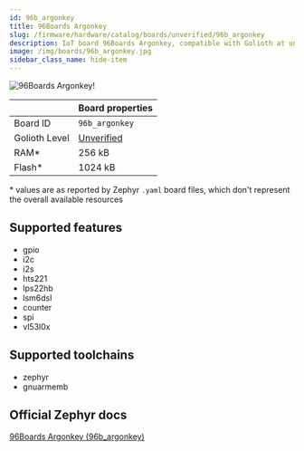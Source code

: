 ```yaml
---
id: 96b_argonkey
title: 96Boards Argonkey
slug: /firmware/hardware/catalog/boards/unverified/96b_argonkey
description: IoT board 96Boards Argonkey, compatible with Golioth at unverified level.
image: /img/boards/96b_argonkey.jpg
sidebar_class_name: hide-item
---
```


[//]: # (This is an auto-generated file, do not edit! Changes to it will be lost upon re-generation)

![96Boards Argonkey!](/img/boards/96b_argonkey.jpg "96Boards Argonkey")

|                | Board properties     |
| -------------  | -------------------- |
| Board ID       | `96b_argonkey` |
| Golioth Level  | [Unverified](/firmware/hardware#unverified-boards) |
| RAM*           | 256 kB |
| Flash*         | 1024 kB |

\* values are as reported by Zephyr `.yaml` board files, which don't represent the overall available resources



## Supported features

* gpio
* i2c
* i2s
* hts221
* lps22hb
* lsm6dsl
* counter
* spi
* vl53l0x

## Supported toolchains

* zephyr
* gnuarmemb

## Official Zephyr docs

[96Boards Argonkey (96b_argonkey)](https://docs.zephyrproject.org/latest/boards/96boards/argonkey/doc/index.html)
